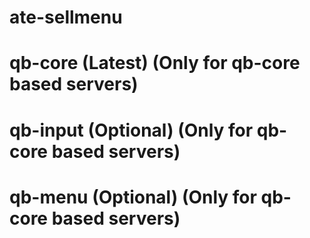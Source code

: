 # ate-sellmenu
# qb-core (Latest) (Only for qb-core based servers)
# qb-input (Optional) (Only for qb-core based servers)
# qb-menu (Optional) (Only for qb-core based servers)

